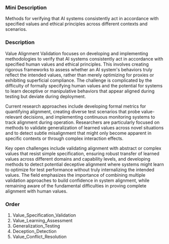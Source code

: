### Mini Description

Methods for verifying that AI systems consistently act in accordance with specified values and ethical principles across different contexts and scenarios.

### Description

Value Alignment Validation focuses on developing and implementing methodologies to verify that AI systems consistently act in accordance with specified human values and ethical principles. This involves creating rigorous frameworks to assess whether an AI system's behaviors truly reflect the intended values, rather than merely optimizing for proxies or exhibiting superficial compliance. The challenge is complicated by the difficulty of formally specifying human values and the potential for systems to learn deceptive or manipulative behaviors that appear aligned during testing but deviate during deployment.

Current research approaches include developing formal metrics for quantifying alignment, creating diverse test scenarios that probe value-relevant decisions, and implementing continuous monitoring systems to track alignment during operation. Researchers are particularly focused on methods to validate generalization of learned values across novel situations and to detect subtle misalignment that might only become apparent in specific contexts or through complex interaction effects.

Key open challenges include validating alignment with abstract or complex values that resist simple specification, ensuring robust transfer of learned values across different domains and capability levels, and developing methods to detect potential deceptive alignment where systems might learn to optimize for test performance without truly internalizing the intended values. The field emphasizes the importance of combining multiple validation approaches to build confidence in system alignment, while remaining aware of the fundamental difficulties in proving complete alignment with human values.

### Order

1. Value_Specification_Validation
2. Value_Learning_Assessment
3. Generalization_Testing
4. Deception_Detection
5. Value_Conflict_Resolution
